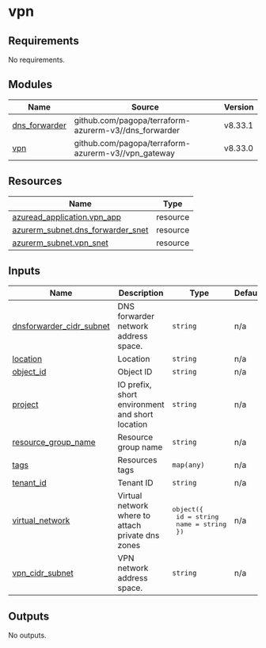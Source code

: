 # vpn

<!-- BEGIN_TF_DOCS -->
## Requirements

No requirements.

## Modules

| Name | Source | Version |
|------|--------|---------|
| <a name="module_dns_forwarder"></a> [dns\_forwarder](#module\_dns\_forwarder) | github.com/pagopa/terraform-azurerm-v3//dns_forwarder | v8.33.1 |
| <a name="module_vpn"></a> [vpn](#module\_vpn) | github.com/pagopa/terraform-azurerm-v3//vpn_gateway | v8.33.0 |

## Resources

| Name | Type |
|------|------|
| [azuread_application.vpn_app](https://registry.terraform.io/providers/hashicorp/azuread/latest/docs/resources/application) | resource |
| [azurerm_subnet.dns_forwarder_snet](https://registry.terraform.io/providers/hashicorp/azurerm/latest/docs/resources/subnet) | resource |
| [azurerm_subnet.vpn_snet](https://registry.terraform.io/providers/hashicorp/azurerm/latest/docs/resources/subnet) | resource |

## Inputs

| Name | Description | Type | Default | Required |
|------|-------------|------|---------|:--------:|
| <a name="input_dnsforwarder_cidr_subnet"></a> [dnsforwarder\_cidr\_subnet](#input\_dnsforwarder\_cidr\_subnet) | DNS forwarder network address space. | `string` | n/a | yes |
| <a name="input_location"></a> [location](#input\_location) | Location | `string` | n/a | yes |
| <a name="input_object_id"></a> [object\_id](#input\_object\_id) | Object ID | `string` | n/a | yes |
| <a name="input_project"></a> [project](#input\_project) | IO prefix, short environment and short location | `string` | n/a | yes |
| <a name="input_resource_group_name"></a> [resource\_group\_name](#input\_resource\_group\_name) | Resource group name | `string` | n/a | yes |
| <a name="input_tags"></a> [tags](#input\_tags) | Resources tags | `map(any)` | n/a | yes |
| <a name="input_tenant_id"></a> [tenant\_id](#input\_tenant\_id) | Tenant ID | `string` | n/a | yes |
| <a name="input_virtual_network"></a> [virtual\_network](#input\_virtual\_network) | Virtual network where to attach private dns zones | <pre>object({<br/>    id   = string<br/>    name = string<br/>  })</pre> | n/a | yes |
| <a name="input_vpn_cidr_subnet"></a> [vpn\_cidr\_subnet](#input\_vpn\_cidr\_subnet) | VPN network address space. | `string` | n/a | yes |

## Outputs

No outputs.
<!-- END_TF_DOCS -->
